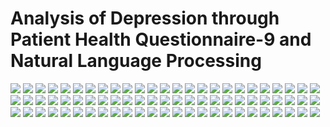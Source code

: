 # Analysis of Depression through Patient Health Questionnaire-9 and Natural Language Processing
<div>
<img src="https://user-images.githubusercontent.com/55614265/101240421-b8028f00-3732-11eb-95fa-1702a7a1619f.jpg">
<img src="https://user-images.githubusercontent.com/55614265/101240423-bafd7f80-3732-11eb-99ba-522693e7e5fc.jpg">
<img src="https://user-images.githubusercontent.com/55614265/101240425-bc2eac80-3732-11eb-9763-b699b9d9dbfd.jpg">
<img src="https://user-images.githubusercontent.com/55614265/101240426-bcc74300-3732-11eb-8bb7-e41d9d6347ec.jpg">
<img src="https://user-images.githubusercontent.com/55614265/101240429-bd5fd980-3732-11eb-94bb-1b5172b3c410.jpg">
<img src="https://user-images.githubusercontent.com/55614265/101240430-bdf87000-3732-11eb-8a84-27d9a0618fb5.jpg">
<img src="https://user-images.githubusercontent.com/55614265/101240432-be910680-3732-11eb-977c-8d8bd7f0377b.jpg">
<img src="https://user-images.githubusercontent.com/55614265/101240433-bf299d00-3732-11eb-8e52-99f9990ba512.jpg">
<img src="https://user-images.githubusercontent.com/55614265/101240434-bfc23380-3732-11eb-8d69-a92efd4e83cf.jpg">
<img src="https://user-images.githubusercontent.com/55614265/101240437-c0f36080-3732-11eb-9036-74c623755b6b.jpg">
<img src="https://user-images.githubusercontent.com/55614265/101240438-c0f36080-3732-11eb-9530-d17c9727b9d7.jpg">
<img src="https://user-images.githubusercontent.com/55614265/101240439-c18bf700-3732-11eb-87d3-fe24d78a2598.jpg">
<img src="https://user-images.githubusercontent.com/55614265/101240440-c18bf700-3732-11eb-8bad-ec03c93f6f44.jpg">
<img src="https://user-images.githubusercontent.com/55614265/101240441-c2248d80-3732-11eb-9178-2d2657a9b8a5.jpg">
<img src="https://user-images.githubusercontent.com/55614265/101240442-c2bd2400-3732-11eb-914f-26215e4d1e3d.jpg">
<img src="https://user-images.githubusercontent.com/55614265/101240443-c2bd2400-3732-11eb-960f-19c5c9e0a543.jpg">
<img src="https://user-images.githubusercontent.com/55614265/101240444-c355ba80-3732-11eb-8f35-e0d8054aec3f.jpg">
<img src="https://user-images.githubusercontent.com/55614265/101240445-c3ee5100-3732-11eb-9056-d6b4d5a2b2d8.jpg">
<img src="https://user-images.githubusercontent.com/55614265/101240446-c3ee5100-3732-11eb-8d7d-b38bb4de1d7b.jpg">
<img src="https://user-images.githubusercontent.com/55614265/101240447-c486e780-3732-11eb-8ccc-499283f60913.jpg">
<img src="https://user-images.githubusercontent.com/55614265/101240448-c51f7e00-3732-11eb-8632-07e1209f0dc6.jpg">
<img src="https://user-images.githubusercontent.com/55614265/101240449-c51f7e00-3732-11eb-8e8b-44c92bf3eaac.jpg">
<img src="https://user-images.githubusercontent.com/55614265/101240450-c5b81480-3732-11eb-874a-3280588513ed.jpg">
<img src="https://user-images.githubusercontent.com/55614265/101240451-c650ab00-3732-11eb-9647-08c57a79f901.jpg">
<img src="https://user-images.githubusercontent.com/55614265/101240453-c650ab00-3732-11eb-9dde-a72ea5fb2e88.jpg">
<img src="https://user-images.githubusercontent.com/55614265/101240455-c6e94180-3732-11eb-9d90-e5d6d8fdfa78.jpg">
<img src="https://user-images.githubusercontent.com/55614265/101240456-c6e94180-3732-11eb-8a09-e2ea09f4e352.jpg">
<img src="https://user-images.githubusercontent.com/55614265/101240457-c781d800-3732-11eb-9a80-3b6c2ce8212d.jpg">
<img src="https://user-images.githubusercontent.com/55614265/101240458-c81a6e80-3732-11eb-8170-44b46afbf079.jpg">
<img src="https://user-images.githubusercontent.com/55614265/101240459-c81a6e80-3732-11eb-9f88-1c07cf598c97.jpg">
<img src="https://user-images.githubusercontent.com/55614265/101240461-c8b30500-3732-11eb-9ebb-76b4d77a2f8a.jpg">
<img src="https://user-images.githubusercontent.com/55614265/101240462-c8b30500-3732-11eb-82fc-dab970a0e0e7.jpg">
<img src="https://user-images.githubusercontent.com/55614265/101240463-c94b9b80-3732-11eb-9f73-47ccc4996c62.jpg">
<img src="https://user-images.githubusercontent.com/55614265/101240465-c9e43200-3732-11eb-9499-4c337d2bca57.jpg">
<img src="https://user-images.githubusercontent.com/55614265/101240466-c9e43200-3732-11eb-8d0e-1d08348de2bf.jpg">
<img src="https://user-images.githubusercontent.com/55614265/101240468-ca7cc880-3732-11eb-80da-7ba7e839d961.jpg">
<img src="https://user-images.githubusercontent.com/55614265/101240469-ca7cc880-3732-11eb-82cf-70a9225c2176.jpg">
<img src="https://user-images.githubusercontent.com/55614265/101240470-cb155f00-3732-11eb-8c91-a4cb4faa2134.jpg">
<img src="https://user-images.githubusercontent.com/55614265/101240472-cb155f00-3732-11eb-81b2-ff5db48344e9.jpg">
<img src="https://user-images.githubusercontent.com/55614265/101240473-cbadf580-3732-11eb-8fc3-49764da18d52.jpg">
<img src="https://user-images.githubusercontent.com/55614265/101240474-cc468c00-3732-11eb-8299-979912cf23ad.jpg">
<img src="https://user-images.githubusercontent.com/55614265/101240475-cc468c00-3732-11eb-837b-c77f18076fcc.jpg">
<img src="https://user-images.githubusercontent.com/55614265/101240476-ccdf2280-3732-11eb-9cc8-bf2a41f1a116.jpg">
<img src="https://user-images.githubusercontent.com/55614265/101240477-ccdf2280-3732-11eb-89d4-fd4e6eb542b7.jpg">
<img src="https://user-images.githubusercontent.com/55614265/101240478-cd77b900-3732-11eb-866b-7edae2526d7a.jpg">
<img src="https://user-images.githubusercontent.com/55614265/101240480-ce104f80-3732-11eb-89ab-a80498791280.jpg">
<img src="https://user-images.githubusercontent.com/55614265/101240481-ce104f80-3732-11eb-85d2-98410c295d03.jpg">
<img src="https://user-images.githubusercontent.com/55614265/101240483-cea8e600-3732-11eb-8d34-89c0eb894dc1.jpg">
<img src="https://user-images.githubusercontent.com/55614265/101240484-cea8e600-3732-11eb-9a7e-38b1c33810a4.jpg">
<img src="https://user-images.githubusercontent.com/55614265/101240485-cf417c80-3732-11eb-9786-16c4405ed5dc.jpg">
<img src="https://user-images.githubusercontent.com/55614265/101240486-cf417c80-3732-11eb-99cf-631ffa9ec335.jpg">
<img src="https://user-images.githubusercontent.com/55614265/101240488-cfda1300-3732-11eb-9d38-0679ff4693bb.jpg">
<img src="https://user-images.githubusercontent.com/55614265/101240489-d072a980-3732-11eb-8a78-2f3d006bd6d5.jpg">
<img src="https://user-images.githubusercontent.com/55614265/101240490-d072a980-3732-11eb-8535-40609ed0092f.jpg">
<img src="https://user-images.githubusercontent.com/55614265/101240491-d10b4000-3732-11eb-8fa5-a5ceabe7edf7.jpg">
<img src="https://user-images.githubusercontent.com/55614265/101240493-d10b4000-3732-11eb-9d7d-fcef8a1f960c.jpg">
<img src="https://user-images.githubusercontent.com/55614265/101240494-d1a3d680-3732-11eb-9854-a121e590dafa.jpg">
<img src="https://user-images.githubusercontent.com/55614265/101240495-d23c6d00-3732-11eb-88e0-7748b6e95969.jpg">
<img src="https://user-images.githubusercontent.com/55614265/101240496-d2d50380-3732-11eb-8ef5-c4e21e2497ef.jpg">
<img src="https://user-images.githubusercontent.com/55614265/101240497-d2d50380-3732-11eb-9061-7d613b6075fd.jpg">
<img src="https://user-images.githubusercontent.com/55614265/101240498-d36d9a00-3732-11eb-9bca-a13076239361.jpg">
<img src="https://user-images.githubusercontent.com/55614265/101240499-d36d9a00-3732-11eb-89cb-ae42f971afbf.jpg">
<img src="https://user-images.githubusercontent.com/55614265/101240500-d4063080-3732-11eb-89e9-b4424455c6cd.jpg">
<img src="https://user-images.githubusercontent.com/55614265/101240501-d4063080-3732-11eb-967b-f465f8d70b0b.jpg">
<img src="https://user-images.githubusercontent.com/55614265/101240503-d49ec700-3732-11eb-982d-9e9a23250db5.jpg">
<img src="https://user-images.githubusercontent.com/55614265/101240505-d5375d80-3732-11eb-80bf-05d2834ae76b.jpg">
<img src="https://user-images.githubusercontent.com/55614265/101240506-d5375d80-3732-11eb-8e14-cbd9cc4d5bc5.jpg">
<img src="https://user-images.githubusercontent.com/55614265/101240507-d5cff400-3732-11eb-90b5-f61d3c7a7733.jpg">
<img src="https://user-images.githubusercontent.com/55614265/101240508-d6688a80-3732-11eb-81e5-1fff533f1a4c.jpg">
<img src="https://user-images.githubusercontent.com/55614265/101240509-d7012100-3732-11eb-8986-81c3a816ad02.jpg">
<img src="https://user-images.githubusercontent.com/55614265/101240512-d799b780-3732-11eb-8c3c-682270113cf5.jpg">
<img src="https://user-images.githubusercontent.com/55614265/101240513-d799b780-3732-11eb-86d8-c0cf1163ea32.jpg">
<img src="https://user-images.githubusercontent.com/55614265/101240514-d8324e00-3732-11eb-9dac-d268020ecace.jpg">
<img src="https://user-images.githubusercontent.com/55614265/101240515-d8324e00-3732-11eb-83c3-6cf93d12e07b.jpg">
<img src="https://user-images.githubusercontent.com/55614265/101240516-d8cae480-3732-11eb-975b-36d95172e05d.jpg">
</div>
